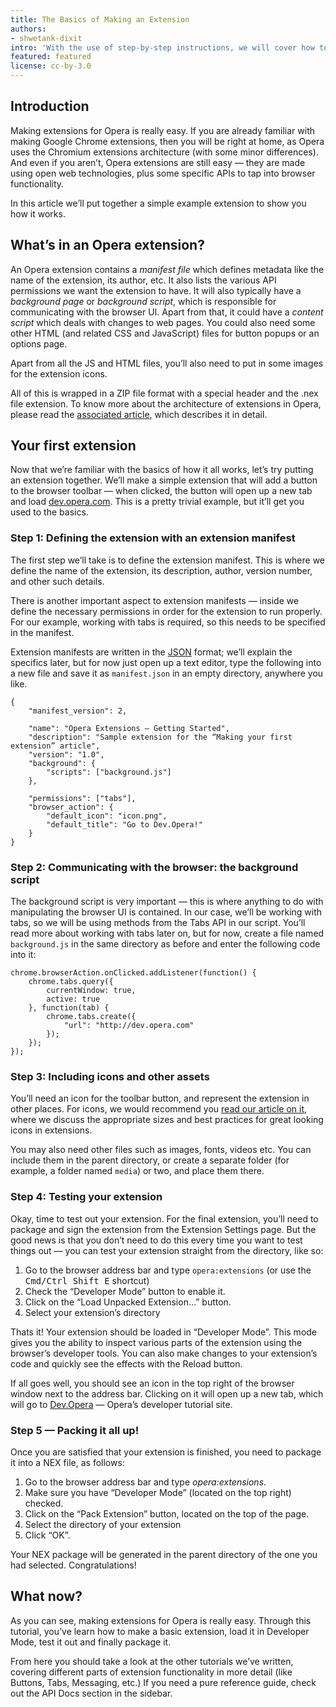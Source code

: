 ```yaml
---
title: The Basics of Making an Extension
authors:
- shwetank-dixit
intro: 'With the use of step-by-step instructions, we will cover how to make a basic Opera extension.'
featured: featured
license: cc-by-3.0
---
```


## Introduction

Making extensions for Opera is really easy. If you are already familiar with making Google Chrome extensions, then you will be right at home, as Opera uses the Chromium extensions architecture (with some minor differences). And even if you aren’t, Opera extensions are still easy — they are made using open web technologies, plus some specific APIs to tap into browser functionality.

In this article we’ll put together a simple example extension to show you how it works.

## What’s in an Opera extension?

An Opera extension contains a _manifest file_ which defines metadata like the name of the extension, its author, etc. It also lists the various API permissions we want the extension to have. It will also typically have a _background page_ or _background script_, which is responsible for communicating with the browser UI. Apart from that, it could have a _content script_ which deals with changes to web pages. You could also need some other HTML (and related CSS and JavaScript) files for button popups or an options page.

Apart from all the JS and HTML files, you’ll also need to put in some images for the extension icons.

All of this is wrapped in a ZIP file format with a special header and the .nex file extension. To know more about the architecture of extensions in Opera, please read the [associated article](tut_architecture_overview.html), which describes it in detail.

## Your first extension

Now that we’re familiar with the basics of how it all works, let’s try putting an extension together. We’ll make a simple extension that will add a button to the browser toolbar — when clicked, the button will open up a new tab and load [dev.opera.com](http://dev.opera.com). This is a pretty trivial example, but it’ll get you used to the basics.

### Step 1: Defining the extension with an extension manifest
The first step we’ll take is to define the extension manifest. This is where we define the name of the extension, its description, author, version number, and other such details.

There is another important aspect to extension manifests — inside we define the necessary permissions in order for the extension to run properly. For our example, working with tabs is required, so this needs to be specified in the manifest.

Extension manifests are written in the [JSON](http://json.org) format; we’ll explain the specifics later, but for now just open up a text editor, type the following into a new file and save it as `manifest.json` in an empty directory, anywhere you like.

	{
		"manifest_version": 2,

		"name": "Opera Extensions — Getting Started",
		"description": "Sample extension for the “Making your first extension” article",
		"version": "1.0",
		"background": {
			"scripts": ["background.js"]
		},

		"permissions": ["tabs"],
		"browser_action": {
			"default_icon": "icon.png",
			"default_title": "Go to Dev.Opera!"
		}
	}

### Step 2: Communicating with the browser: the background script
The background script is very important — this is where anything to do with manipulating the browser UI is contained. In our case, we’ll be working with tabs, so we will be using methods from the Tabs API in our script. You’ll read more about working with tabs later on, but for now, create a file named `background.js` in the same directory as before and enter the following code into it:

	chrome.browserAction.onClicked.addListener(function() {
		chrome.tabs.query({
			currentWindow: true,
			active: true
		}, function(tab) {
			chrome.tabs.create({
				"url": "http://dev.opera.com"
			});
		});
	});

### Step 3: Including icons and other assets

You’ll need an icon for the toolbar button, and represent the extension in other places. For icons, we would recommend you [read our article on it](tut_icons.html), where we discuss the appropriate sizes and best practices for great looking icons in extensions.

You may also need other files such as images, fonts, videos etc. You can include them in the parent directory, or create a separate folder (for example, a folder named `media`) or two, and place them there.

### Step 4: Testing your extension

Okay, time to test out your extension. For the final extension, you’ll need to package and sign the extension from the Extension Settings page. But the good news is that you don’t need to do this every time you want to test things out — you can test your extension straight from the directory, like so:

1. Go to the browser address bar and type `opera:extensions` (or use the <kbd>Cmd/Ctrl Shift E</kbd> shortcut)
2. Check the “Developer Mode” button to enable it.
3. Click on the “Load Unpacked Extension…” button.
4. Select your extension’s directory

Thats it! Your extension should be loaded in “Developer Mode”. This mode gives you the ability to inspect various parts of the extension using the browser’s developer tools. You can also make changes to your extension’s code and quickly see the effects with the Reload button.

If all goes well, you should see an icon in the top right of the browser window next to the address bar. Clicking on it will open up a new tab, which will go to [Dev.Opera](http://dev.opera.com) — Opera’s developer tutorial site.

### Step 5 — Packing it all up!

Once you are satisfied that your extension is finished, you need to package it into a NEX file, as follows:

1. Go to the browser address bar and type _opera:extensions_.
2. Make sure you have “Developer Mode” (located on the top right) checked.
3. Click on the “Pack Extension” button, located on the top of the page.
4. Select the directory of your extension
5. Click “OK”.

Your NEX package will be generated in the parent directory of the one you had selected. Congratulations!

## What now?

As you can see, making extensions for Opera is really easy. Through this tutorial, you’ve learn how to make a basic extension, load it in Developer Mode, test it out and finally package it.

From here you should take a look at the other tutorials we’ve written, covering different parts of extension functionality in more detail (like Buttons, Tabs, Messaging, etc.) If you need a pure reference guide, check out the API Docs section in the sidebar.

